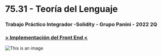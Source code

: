 # 75.31 - Teoría del Lenguaje
### Trabajo Práctico Integrador -Solidity - Grupo Panini - 2022 2Q

### [> Implementación del Front End <](https://github.com/mrti259/panini-app)


![This is an image](https://miro.medium.com/max/1021/1*6PyBsw_sP7tP_ff_I-Ie6g.png)
